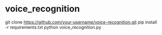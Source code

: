 # voice_recognition
git clone https://github.com/your-username/voice-recognition.git
pip install -r requirements.txt
python voice_recognition.py
